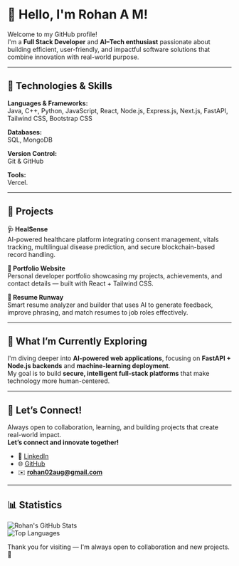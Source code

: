 # 👋 Hello, I'm Rohan A M!

Welcome to my GitHub profile!  
I'm a **Full Stack Developer** and **AI–Tech enthusiast** passionate about building efficient, user-friendly, and impactful software solutions that combine innovation with real-world purpose.

---

## 🔧 Technologies & Skills

**Languages & Frameworks:**  
Java, C++, Python, JavaScript, React, Node.js, Express.js, Next.js, FastAPI, Tailwind CSS, Bootstrap CSS  

**Databases:**  
SQL, MongoDB  

**Version Control:**  
Git & GitHub  

**Tools:**  
Vercel. 

---

## 🚀 Projects

**🩺 HealSense**  
AI-powered healthcare platform integrating consent management, vitals tracking, multilingual disease prediction, and secure blockchain-based record handling.

**💼 Portfolio Website**  
Personal developer portfolio showcasing my projects, achievements, and contact details — built with React + Tailwind CSS.

**📄 Resume Runway**  
Smart resume analyzer and builder that uses AI to generate feedback, improve phrasing, and match resumes to job roles effectively.


---

## 🎯 What I’m Currently Exploring

I'm diving deeper into **AI-powered web applications**, focusing on **FastAPI + Node.js backends** and **machine-learning deployment**.  
My goal is to build **secure, intelligent full-stack platforms** that make technology more human-centered.

---

## 🌱 Let’s Connect!

Always open to collaboration, learning, and building projects that create real-world impact.  
**Let’s connect and innovate together!**

- 💼 [LinkedIn](https://www.linkedin.com/in/rohan-a-m-0382a2324/)  
- 🌐 [GitHub](https://github.com/RohanAM020806)  
- ✉️ **rohan02aug@gmail.com**

---

## 📊 Statistics



![Rohan's GitHub Stats](https://github-readme-stats.vercel.app/api?username=RohanAM020806&show_icons=true&theme=tokyonight&count_private=true&cache_seconds=1800)  
![Top Languages](https://github-readme-stats.vercel.app/api/top-langs/?username=RohanAM020806&layout=compact&theme=tokyonight&cache_seconds=1800)


Thank you for visiting — I'm always open to collaboration and new projects. 🚀
